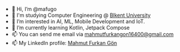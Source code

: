 - 👋 Hi, I’m @mafugo
- 👋 I'm studying Computer Engineering @ [Blkent University](https://w3.bilkent.edu.tr/bilkent/)
- 👀 I’m interested in AI, ML, Mobile Development and IoT.
- 🌱 I’m currently learning Kotlin, Jetpack Compose
- 📫 You can send me email via mahmutfurkangon16400@gmail.com
- 📫 My LinkedIn profile: [Mahmut Furkan Gön](https://www.linkedin.com/in/mahmutfurkangon/)

<!---
mafugo/mafugo is a ✨ special ✨ repository because its `README.md` (this file) appears on your GitHub profile.
You can click the Preview link to take a look at your changes.
--->
